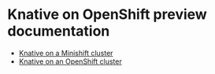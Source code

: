 # Knative on OpenShift preview documentation

* [Knative on a Minishift cluster](knative-minishift.md)
* [Knative on an OpenShift cluster](knative-OCP.md)
